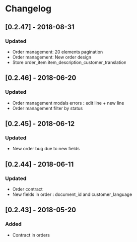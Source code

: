 # Changelog

## [0.2.47] - 2018-08-31
### Updated
- Order management: 20 elements pagination
- Order management: New order design
- Store order_item item_description_customer_translation

## [0.2.46] - 2018-06-20
### Updated
- Order management modals errors : edit line + new line
- Order management filter by status

## [0.2.45] - 2018-06-12
### Updated
- New order bug due to new fields

## [0.2.44] - 2018-06-11
### Updated
- Order contract
- New fields in order : document_id and customer_language

## [0.2.43] - 2018-05-20
### Added
- Contract in orders


